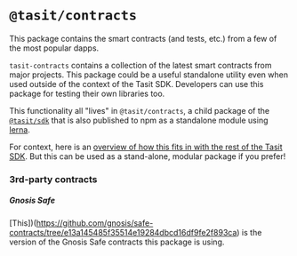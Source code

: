 # `@tasit/contracts`

This package contains the smart contracts (and tests, etc.) from a few of the most popular dapps.

`tasit-contracts` contains a collection of the latest smart contracts from major projects. This package could be a useful standalone utility even when used outside of the context of the Tasit SDK. Developers can use this package for testing their own libraries too.

This functionality all "lives" in `@tasit/contracts`, a child package of the [`@tasit/sdk`](https://github.com/tasitlabs/tasit-sdk) that is also published to npm as a standalone module using [lerna](https://lernajs.io/).

For context, here is an [overview of how this fits in with the rest of the Tasit SDK](https://docs.tasit.io/docs/project-layout). But this can be used as a stand-alone, modular package if you prefer!

### 3rd-party contracts

##### Gnosis Safe
[This])(https://github.com/gnosis/safe-contracts/tree/e13a145485f35514e19284dbcd16df9fe2f893ca) is the version of the Gnosis Safe contracts this package is using.
